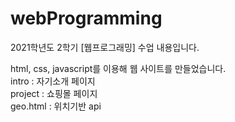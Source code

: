 # webProgramming
2021학년도 2학기 [웹프로그래밍] 수업 내용입니다.<br>

html, css, javascript를 이용해 웹 사이트를 만들었습니다. <br>
intro : 자기소개 페이지 <br>
project : 쇼핑몰 페이지 <br>
geo.html : 위치기반 api <br>

